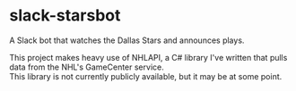 # slack-starsbot
A Slack bot that watches the Dallas Stars and announces plays.

This project makes heavy use of NHLAPI, a C# library I've written that pulls data from the NHL's GameCenter service.  
This library is not currently publicly available, but it may be at some point.

